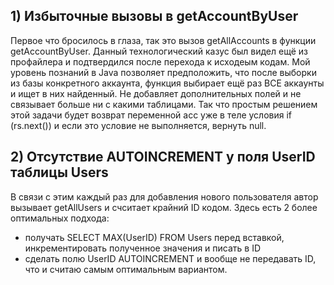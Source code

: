 ## 1) Избыточные вызовы в getAccountByUser

Первое что бросилось в глаза, так это вызов getAllAccounts в функции getAccountByUser. Данный технологический казус был видел ещё из профайлера и подтвердился после перехода к исходеым кодам. Мой уровень познаний в Java позволяет предположить, что после выборки из базы конкретного аккаунта, функция выбирает ещё раз ВСЕ аккаунты и ищет в них найденный. Не добавляет дополнительных полей и не связывает больше ни с какими таблицами. Так что простым решением этой задачи будет возврат переменной acc уже в теле условия 
 if (rs.next()) и если это условие не выполняется, вернуть null.
 
 ## 2) Отсутствие AUTOINCREMENT у поля UserID таблицы Users
 
 В связи с этим каждый раз для добавления нового пользователя автор вызывает getAllUsers и счситает крайний ID кодом. 
 Здесь есть 2 более оптимальных подхода:  
 - получать SELECT MAX(UserID) FROM Users перед вставкой, инкрементировать полученное значения и писать в ID
 - сделать полю UserID AUTOINCREMENT и вообще не передавать ID, что и считаю самым оптимальным вариантом.  